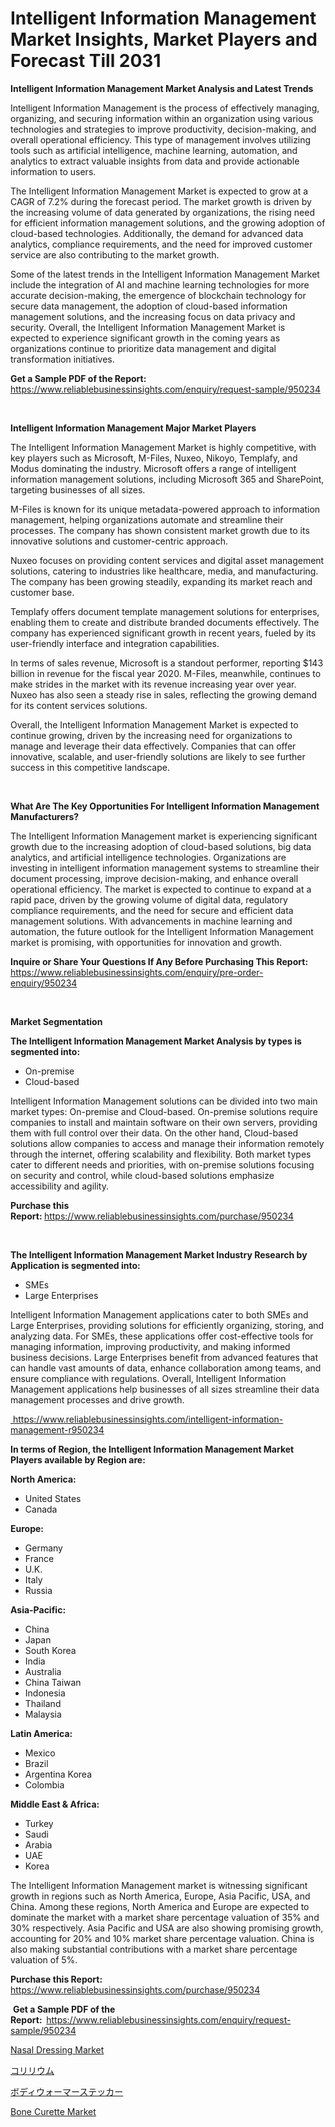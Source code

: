 <p><h1>Intelligent Information Management Market Insights, Market Players and Forecast Till 2031</h1></p><p><strong>Intelligent Information Management Market Analysis and Latest Trends</strong></p>
<p><p>Intelligent Information Management is the process of effectively managing, organizing, and securing information within an organization using various technologies and strategies to improve productivity, decision-making, and overall operational efficiency. This type of management involves utilizing tools such as artificial intelligence, machine learning, automation, and analytics to extract valuable insights from data and provide actionable information to users.</p><p>The Intelligent Information Management Market is expected to grow at a CAGR of 7.2% during the forecast period. The market growth is driven by the increasing volume of data generated by organizations, the rising need for efficient information management solutions, and the growing adoption of cloud-based technologies. Additionally, the demand for advanced data analytics, compliance requirements, and the need for improved customer service are also contributing to the market growth.</p><p>Some of the latest trends in the Intelligent Information Management Market include the integration of AI and machine learning technologies for more accurate decision-making, the emergence of blockchain technology for secure data management, the adoption of cloud-based information management solutions, and the increasing focus on data privacy and security. Overall, the Intelligent Information Management Market is expected to experience significant growth in the coming years as organizations continue to prioritize data management and digital transformation initiatives.</p></p>
<p><strong>Get a Sample PDF of the Report:&nbsp;</strong> <a href="https://www.reliablebusinessinsights.com/enquiry/request-sample/950234">https://www.reliablebusinessinsights.com/enquiry/request-sample/950234</a></p>
<p>&nbsp;</p>
<p><strong>Intelligent Information Management Major Market Players</strong></p>
<p><p>The Intelligent Information Management Market is highly competitive, with key players such as Microsoft, M-Files, Nuxeo, Nikoyo, Templafy, and Modus dominating the industry. Microsoft offers a range of intelligent information management solutions, including Microsoft 365 and SharePoint, targeting businesses of all sizes.</p><p>M-Files is known for its unique metadata-powered approach to information management, helping organizations automate and streamline their processes. The company has shown consistent market growth due to its innovative solutions and customer-centric approach.</p><p>Nuxeo focuses on providing content services and digital asset management solutions, catering to industries like healthcare, media, and manufacturing. The company has been growing steadily, expanding its market reach and customer base.</p><p>Templafy offers document template management solutions for enterprises, enabling them to create and distribute branded documents effectively. The company has experienced significant growth in recent years, fueled by its user-friendly interface and integration capabilities.</p><p>In terms of sales revenue, Microsoft is a standout performer, reporting $143 billion in revenue for the fiscal year 2020. M-Files, meanwhile, continues to make strides in the market with its revenue increasing year over year. Nuxeo has also seen a steady rise in sales, reflecting the growing demand for its content services solutions.</p><p>Overall, the Intelligent Information Management Market is expected to continue growing, driven by the increasing need for organizations to manage and leverage their data effectively. Companies that can offer innovative, scalable, and user-friendly solutions are likely to see further success in this competitive landscape.</p></p>
<p>&nbsp;</p>
<p><strong>What Are The Key Opportunities For Intelligent Information Management Manufacturers?</strong></p>
<p><p>The Intelligent Information Management market is experiencing significant growth due to the increasing adoption of cloud-based solutions, big data analytics, and artificial intelligence technologies. Organizations are investing in intelligent information management systems to streamline their document processing, improve decision-making, and enhance overall operational efficiency. The market is expected to continue to expand at a rapid pace, driven by the growing volume of digital data, regulatory compliance requirements, and the need for secure and efficient data management solutions. With advancements in machine learning and automation, the future outlook for the Intelligent Information Management market is promising, with opportunities for innovation and growth.</p></p>
<p><strong>Inquire or Share Your Questions If Any Before Purchasing This Report:</strong> <a href="https://www.reliablebusinessinsights.com/enquiry/pre-order-enquiry/950234">https://www.reliablebusinessinsights.com/enquiry/pre-order-enquiry/950234</a></p>
<p>&nbsp;</p>
<p><strong>Market Segmentation</strong></p>
<p><strong>The Intelligent Information Management Market Analysis by types is segmented into:</strong></p>
<p><ul><li>On-premise</li><li>Cloud-based</li></ul></p>
<p><p>Intelligent Information Management solutions can be divided into two main market types: On-premise and Cloud-based. On-premise solutions require companies to install and maintain software on their own servers, providing them with full control over their data. On the other hand, Cloud-based solutions allow companies to access and manage their information remotely through the internet, offering scalability and flexibility. Both market types cater to different needs and priorities, with on-premise solutions focusing on security and control, while cloud-based solutions emphasize accessibility and agility.</p></p>
<p><strong>Purchase this Report:&nbsp;</strong><a href="https://www.reliablebusinessinsights.com/purchase/950234">https://www.reliablebusinessinsights.com/purchase/950234</a></p>
<p>&nbsp;</p>
<p><strong>The Intelligent Information Management Market Industry Research by Application is segmented into:</strong></p>
<p><ul><li>SMEs</li><li>Large Enterprises</li></ul></p>
<p><p>Intelligent Information Management applications cater to both SMEs and Large Enterprises, providing solutions for efficiently organizing, storing, and analyzing data. For SMEs, these applications offer cost-effective tools for managing information, improving productivity, and making informed business decisions. Large Enterprises benefit from advanced features that can handle vast amounts of data, enhance collaboration among teams, and ensure compliance with regulations. Overall, Intelligent Information Management applications help businesses of all sizes streamline their data management processes and drive growth.</p></p>
<p><a href="https://www.reliablebusinessinsights.com/intelligent-information-management-r950234">&nbsp;https://www.reliablebusinessinsights.com/intelligent-information-management-r950234</a></p>
<p><strong>In terms of Region, the Intelligent Information Management Market Players available by Region are:</strong></p>
<p>
    <p> <strong> North America: </strong>
        <ul>
            <li>United States</li>
            <li>Canada</li>
        </ul>
        </p> 
    <p> <strong> Europe: </strong>
        <ul>
            <li>Germany</li>
            <li>France</li>
            <li>U.K.</li>
            <li>Italy</li>
            <li>Russia</li>
        </ul>
        </p> 
    <p> <strong> Asia-Pacific: </strong>
        <ul>
            <li>China</li>
            <li>Japan</li>
            <li>South Korea</li>
            <li>India</li>
            <li>Australia</li>
            <li>China Taiwan</li>
            <li>Indonesia</li>
            <li>Thailand</li>
            <li>Malaysia</li>
        </ul>
        </p> 
    <p> <strong> Latin America: </strong>
        <ul>
            <li>Mexico</li>
            <li>Brazil</li>
            <li>Argentina Korea</li>
            <li>Colombia</li>
        </ul>
        </p> 
    <p> <strong> Middle East & Africa: </strong>
        <ul>
            <li>Turkey</li>
            <li>Saudi</li>
            <li>Arabia</li>
            <li>UAE</li>
            <li>Korea</li>
        </ul>
    </p>
    </p>
<p><p>The Intelligent Information Management market is witnessing significant growth in regions such as North America, Europe, Asia Pacific, USA, and China. Among these regions, North America and Europe are expected to dominate the market with a market share percentage valuation of 35% and 30% respectively. Asia Pacific and USA are also showing promising growth, accounting for 20% and 10% market share percentage valuation. China is also making substantial contributions with a market share percentage valuation of 5%.</p></p>
<p><strong>Purchase this Report: </strong><a href="https://www.reliablebusinessinsights.com/purchase/950234">https://www.reliablebusinessinsights.com/purchase/950234</a></p>
<p>&nbsp;<strong>Get a Sample PDF of the Report:&nbsp;&nbsp;</strong><a href="https://www.reliablebusinessinsights.com/enquiry/request-sample/950234">https://www.reliablebusinessinsights.com/enquiry/request-sample/950234</a></p>
<p><strong></strong></p>
<p><p><a href="https://github.com/bmorecock/Market-Research-Report-List-4/blob/main/nasal-dressing-market.md">Nasal Dressing Market</a></p><p><a href="https://github.com/LizaHeller2023/Market-Research-Report-List-1/blob/main/8768065174607.md">コリリウム</a></p><p><a href="https://github.com/deonnorth8/Market-Research-Report-List-2/blob/main/4157875174606.md">ボディウォーマーステッカー</a></p><p><a href="https://github.com/jsmusil/Market-Research-Report-List-4/blob/main/bone-curette-market.md">Bone Curette Market</a></p></p>